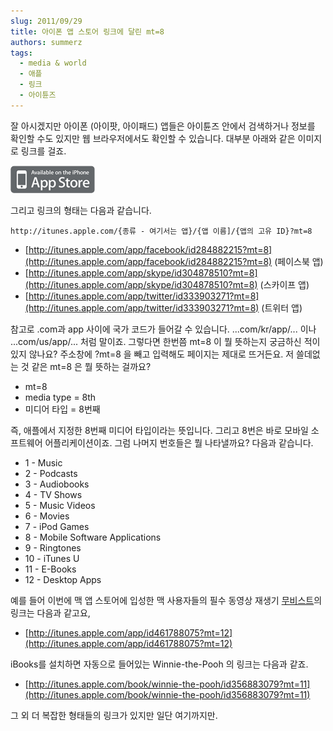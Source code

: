 ```yaml
---
slug: 2011/09/29
title: 아이폰 앱 스토어 링크에 달린 mt=8
authors: summerz
tags:
  - media & world
  - 애플
  - 링크
  - 아이튠즈
---
```


잘 아시겠지만 아이폰 (아이팟, 아이패드) 앱들은 아이튠즈 안에서 검색하거나 정보를 확인할 수도 있지만 웹 브라우저에서도 확인할 수 있습니다. 대부분 아래와 같은 이미지로 링크를 걸죠.

<!-- truncate -->

![](iphone-store-icon.png)

그리고 링크의 형태는 다음과 같습니다.

```
http://itunes.apple.com/{종류 - 여기서는 앱}/{앱 이름]/{앱의 고유 ID}?mt=8
```

- [http://itunes.apple.com/app/facebook/id284882215?mt=8](http://itunes.apple.com/app/facebook/id284882215?mt=8) (페이스북 앱)
- [http://itunes.apple.com/app/skype/id304878510?mt=8](http://itunes.apple.com/app/skype/id304878510?mt=8) (스카이프 앱)
- [http://itunes.apple.com/app/twitter/id333903271?mt=8](http://itunes.apple.com/app/twitter/id333903271?mt=8) (트위터 앱)

참고로 .com과 app 사이에  국가 코드가 들어갈 수 있습니다. ...com/kr/app/... 이나 ...com/us/app/... 처럼 말이죠.
그렇다면 한번쯤 mt=8 이 뭘 뜻하는지 궁금하신 적이 있지 않나요? 주소창에 ?mt=8 을 빼고 입력해도 페이지는 제대로 뜨거든요. 저 쓸데없는 것 같은 mt=8 은 뭘 뜻하는 걸까요?

- mt=8
- media type = 8th
- 미디어 타입 = 8번째

즉, 애플에서 지정한 8번째 미디어 타입이라는 뜻입니다.  그리고 8번은 바로 모바일 소프트웨어 어플리케이션이죠. 그럼 나머지 번호들은 뭘 나타낼까요? 다음과 같습니다.

- 1 - Music
- 2 - Podcasts
- 3 - Audiobooks
- 4 - TV Shows
- 5 - Music Videos
- 6 - Movies
- 7 - iPod Games
- 8 - Mobile Software Applications
- 9 - Ringtones
- 10 - iTunes U
- 11 - E-Books
- 12 - Desktop Apps

예를 들어 이번에 맥 앱 스토어에 입성한 맥 사용자들의 필수 동영상 재생기 [무비스트](http://cocoable.tistory.com/)의 링크는 다음과 같고요,

- [http://itunes.apple.com/app/id461788075?mt=12](http://itunes.apple.com/app/id461788075?mt=12)

iBooks를 설치하면 자동으로 들어있는 Winnie-the-Pooh 의 링크는 다음과 같죠.

- [http://itunes.apple.com/book/winnie-the-pooh/id356883079?mt=11](http://itunes.apple.com/book/winnie-the-pooh/id356883079?mt=11)

그 외 더 복잡한 형태들의 링크가 있지만 일단 여기까지만.